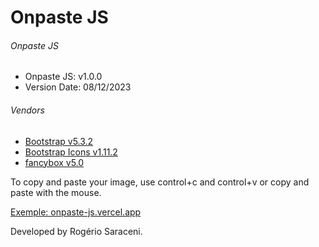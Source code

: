 # Onpaste JS

<h6>Onpaste JS</h6>
<ul>
    <li>Onpaste JS: v1.0.0</li>
    <li>Version Date: 08/12/2023</li>
</ul>

<h6>Vendors</h6>
<ul>
    <li>
        <a href="https://getbootstrap.com/" target="_blank">Bootstrap v5.3.2</a>
    </li>
    <li>
        <a href="https://icons.getbootstrap.com/" target="_blank">Bootstrap Icons v1.11.2</a>
    </li>
    <li>
        <a href="https://icons.getbootstrap.com/" target="_blank">fancybox v5.0</a>
    </li>
</ul>

<p>
    To copy and paste your image, use control+c and control+v or copy and paste with the mouse.
</p>




<p>
    <a href="https://onpaste-js.vercel.app/" target="_blank">Exemple: onpaste-js.vercel.app</a>
</p>
<p>
    Developed by Rogério Saraceni.
</p>